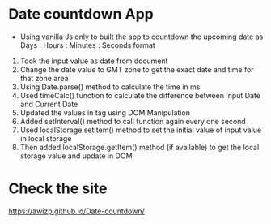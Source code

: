 # Date countdown App
* Using vanilla Js only to built the app to countdown the upcoming date as Days : Hours : Minutes : Seconds format

1. Took the input value as date from document
2. Change the date value to GMT zone to get the exact date and time for that zone area
3. Using Date.parse() method to calculate the time in ms
4. Used timeCalc() function to calculate the difference between Input Date and Current Date
5. Updated the values in <span> tag using DOM Manipulation
6. Added setInterval() method to call function again every one second
7. Used localStorage.setItem() method to set the initial value of input value in local storage
8. Then added localStorage.getItem() method (if available) to get the local storage value and update in DOM

# Check the site
https://awizp.github.io/Date-countdown/
